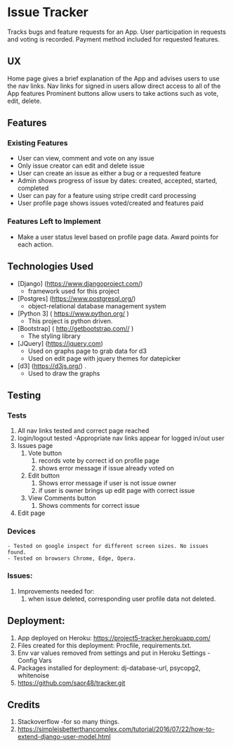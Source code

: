 # Issue Tracker  
Tracks bugs and feature requests for an App.
User participation in requests and voting is recorded.
Payment method included for requested features.

## UX
Home page gives a brief explanation of the App and advises users to use the nav links.
Nav links for signed in users allow direct access to all of the App features
Prominent buttons allow users to take actions such as vote, edit, delete.


## Features

### Existing Features
- User can view, comment and vote on any issue
- Only issue creator can edit and delete issue
- User can create an issue as either a bug or a requested feature
- Admin shows progress of issue by dates: created, accepted, started, completed
- User can pay for a feature using stripe credit card processing
- User profile page shows issues voted/created and features paid


### Features Left to Implement
- Make a user status level based on profile page data. Award points for each action.

## Technologies Used

- [Django] (https://www.djangoproject.com/)
    - framework used for this project
- [Postgres] (https://www.postgresql.org/)
    - object-relational database management system 
- [Python 3] ( https://www.python.org/ )
    - This project is python driven.
- [Bootstrap] ( http://getbootstrap.com// )
   - The styling library
- [JQuery] (https://jquery.com)
    - Used on graphs page to grab data for d3
    - Used on edit page with jquery themes for datepicker
- [d3] (https://d3js.org/) . 
    - Used to draw the graphs 


## Testing

### Tests

1. All nav links tested and correct page reached
2. login/logout tested
   -Appropriate nav links appear for logged in/out user
3. Issues page
    1. Vote button 
        1. records vote by correct id on profile page
        2. shows error message if issue already voted on
    2. Edit button
        1. Shows error message if user is not issue owner
        2. if user is owner brings up edit page with correct issue
    3. View Comments button
        1. Shows comments for correct issue
4. Edit page
    
    


### Devices
    - Tested on google inspect for different screen sizes. No issues found.
    - Tested on browsers Chrome, Edge, Opera.

### Issues:
1. Improvements needed for:
    1. when issue deleted, corresponding user profile data not deleted. 
    

## Deployment:

1. App deployed on Heroku: https://project5-tracker.herokuapp.com/
2. Files created for this deployment: Procfile, requirements.txt.
3. Env var values removed from settings and put in Heroku Settings - Config Vars
4. Packages installed for deployment: dj-database-url, psycopg2, whitenoise
5. https://github.com/saor48/tracker.git

## Credits
1. Stackoverflow -for so many things.
2. https://simpleisbetterthancomplex.com/tutorial/2016/07/22/how-to-extend-django-user-model.html

